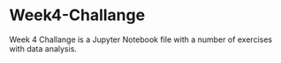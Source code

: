# Week4-Challange

Week 4 Challange is a Jupyter Notebook file with a number of exercises with data analysis. 
